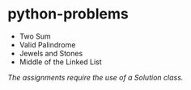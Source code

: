 # python-problems

- Two Sum
- Valid Palindrome
- Jewels and Stones 
- Middle of the Linked List

*The assignments require the use of a Solution class.*
